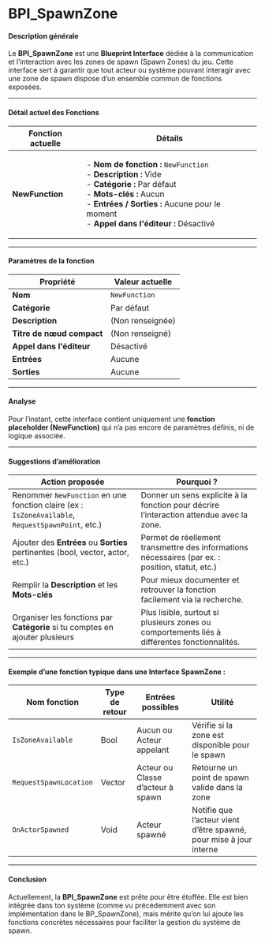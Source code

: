 # BPI\_SpawnZone

#### Description générale

Le **BPI\_SpawnZone** est une **Blueprint Interface** dédiée à la communication et l’interaction avec les zones de spawn (Spawn Zones) du jeu. Cette interface sert à garantir que tout acteur ou système pouvant interagir avec une zone de spawn dispose d’un ensemble commun de fonctions exposées.

***

#### Détail actuel des Fonctions

| Fonction actuelle | Détails                                                                                                                                                                                                                                                                                                                   |
| ----------------- | ------------------------------------------------------------------------------------------------------------------------------------------------------------------------------------------------------------------------------------------------------------------------------------------------------------------------- |
| **NewFunction**   | <p>- <strong>Nom de fonction :</strong> <code>NewFunction</code><br>- <strong>Description :</strong> Vide<br>- <strong>Catégorie :</strong> Par défaut<br>- <strong>Mots-clés :</strong> Aucun<br>- <strong>Entrées / Sorties :</strong> Aucune pour le moment<br>- <strong>Appel dans l'éditeur :</strong> Désactivé</p> |

***

#### Paramètres de la fonction

| Propriété                 | Valeur actuelle  |
| ------------------------- | ---------------- |
| **Nom**                   | `NewFunction`    |
| **Catégorie**             | Par défaut       |
| **Description**           | (Non renseignée) |
| **Titre de nœud compact** | (Non renseigné)  |
| **Appel dans l'éditeur**  | Désactivé        |
| **Entrées**               | Aucune           |
| **Sorties**               | Aucune           |

***

#### Analyse

Pour l’instant, cette interface contient uniquement une **fonction placeholder (NewFunction)** qui n’a pas encore de paramètres définis, ni de logique associée.

***

#### Suggestions d’amélioration

| Action proposée                                                                                   | Pourquoi ?                                                                                       |
| ------------------------------------------------------------------------------------------------- | ------------------------------------------------------------------------------------------------ |
| Renommer `NewFunction` en une fonction claire (ex : `IsZoneAvailable`, `RequestSpawnPoint`, etc.) | Donner un sens explicite à la fonction pour décrire l’interaction attendue avec la zone.         |
| Ajouter des **Entrées** ou **Sorties** pertinentes (bool, vector, actor, etc.)                    | Permet de réellement transmettre des informations nécessaires (par ex. : position, statut, etc.) |
| Remplir la **Description** et les **Mots-clés**                                                   | Pour mieux documenter et retrouver la fonction facilement via la recherche.                      |
| Organiser les fonctions par **Catégorie** si tu comptes en ajouter plusieurs                      | Plus lisible, surtout si plusieurs zones ou comportements liés à différentes fonctionnalités.    |

***

#### Exemple d’une fonction typique dans une Interface SpawnZone :

| Nom fonction           | Type de retour | Entrées possibles                 | Utilité                                                            |
| ---------------------- | -------------- | --------------------------------- | ------------------------------------------------------------------ |
| `IsZoneAvailable`      | Bool           | Aucun ou Acteur appelant          | Vérifie si la zone est disponible pour le spawn                    |
| `RequestSpawnLocation` | Vector         | Acteur ou Classe d’acteur à spawn | Retourne un point de spawn valide dans la zone                     |
| `OnActorSpawned`       | Void           | Acteur spawné                     | Notifie que l’acteur vient d’être spawné, pour mise à jour interne |

***

#### Conclusion

Actuellement, la **BPI\_SpawnZone** est prête pour être étoffée. Elle est bien intégrée dans ton système (comme vu précédemment avec son implémentation dans le BP\_SpawnZone), mais mérite qu’on lui ajoute les fonctions concrètes nécessaires pour faciliter la gestion du système de spawn.
